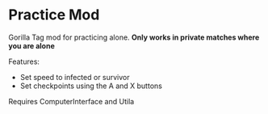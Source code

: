 # Practice Mod
Gorilla Tag mod for practicing alone. **Only works in private matches where you are alone**

Features:
* Set speed to infected or survivor
* Set checkpoints using the A and X buttons

Requires ComputerInterface and Utila
